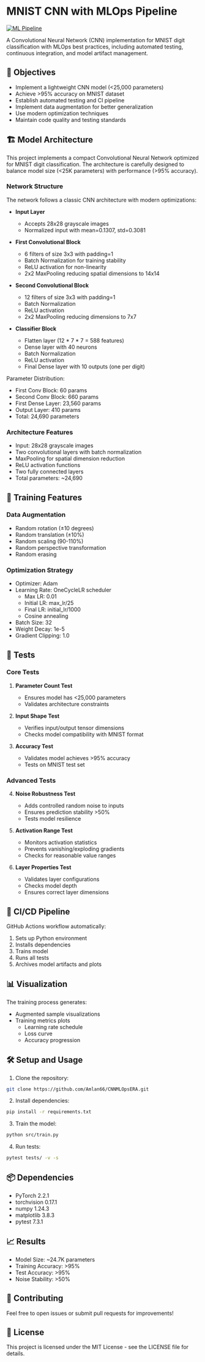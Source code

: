 # MNIST CNN with MLOps Pipeline

[![ML Pipeline](https://github.com/Amlan66/CNNMLOpsERA/actions/workflows/ml-pipeline.yml/badge.svg)](https://github.com/Amlan66/CNNMLOpsERA/actions/workflows/ml-pipeline.yml)

A Convolutional Neural Network (CNN) implementation for MNIST digit classification with MLOps best practices, including automated testing, continuous integration, and model artifact management.

## 🎯 Objectives

- Implement a lightweight CNN model (<25,000 parameters)
- Achieve >95% accuracy on MNIST dataset
- Establish automated testing and CI pipeline
- Implement data augmentation for better generalization
- Use modern optimization techniques
- Maintain code quality and testing standards

## 🏗️ Model Architecture

This project implements a compact Convolutional Neural Network optimized for MNIST digit classification. The architecture is carefully designed to balance model size (<25K parameters) with performance (>95% accuracy).

### Network Structure

The network follows a classic CNN architecture with modern optimizations:

- **Input Layer**
  - Accepts 28x28 grayscale images
  - Normalized input with mean=0.1307, std=0.3081

- **First Convolutional Block**
  - 6 filters of size 3x3 with padding=1
  - Batch Normalization for training stability
  - ReLU activation for non-linearity
  - 2x2 MaxPooling reducing spatial dimensions to 14x14

- **Second Convolutional Block**
  - 12 filters of size 3x3 with padding=1
  - Batch Normalization
  - ReLU activation
  - 2x2 MaxPooling reducing dimensions to 7x7

- **Classifier Block**
  - Flatten layer (12 * 7 * 7 = 588 features)
  - Dense layer with 40 neurons
  - Batch Normalization
  - ReLU activation
  - Final Dense layer with 10 outputs (one per digit)

Parameter Distribution:
- First Conv Block: 60 params
- Second Conv Block: 660 params
- First Dense Layer: 23,560 params
- Output Layer: 410 params
- Total: 24,690 parameters

### Architecture Features
- Input: 28x28 grayscale images
- Two convolutional layers with batch normalization
- MaxPooling for spatial dimension reduction
- ReLU activation functions
- Two fully connected layers
- Total parameters: ~24,690

## 🔧 Training Features

### Data Augmentation
- Random rotation (±10 degrees)
- Random translation (±10%)
- Random scaling (90-110%)
- Random perspective transformation
- Random erasing

### Optimization Strategy
- Optimizer: Adam
- Learning Rate: OneCycleLR scheduler
  - Max LR: 0.01
  - Initial LR: max_lr/25
  - Final LR: initial_lr/1000
  - Cosine annealing
- Batch Size: 32
- Weight Decay: 1e-5
- Gradient Clipping: 1.0

## 🧪 Tests

### Core Tests
1. **Parameter Count Test**
   - Ensures model has <25,000 parameters
   - Validates architecture constraints

2. **Input Shape Test**
   - Verifies input/output tensor dimensions
   - Checks model compatibility with MNIST format

3. **Accuracy Test**
   - Validates model achieves >95% accuracy
   - Tests on MNIST test set

### Advanced Tests
4. **Noise Robustness Test**
   - Adds controlled random noise to inputs
   - Ensures prediction stability >50%
   - Tests model resilience

5. **Activation Range Test**
   - Monitors activation statistics
   - Prevents vanishing/exploding gradients
   - Checks for reasonable value ranges

6. **Layer Properties Test**
   - Validates layer configurations
   - Checks model depth
   - Ensures correct layer dimensions

## 🚀 CI/CD Pipeline

GitHub Actions workflow automatically:
1. Sets up Python environment
2. Installs dependencies
3. Trains model
4. Runs all tests
5. Archives model artifacts and plots

## 📊 Visualization

The training process generates:
- Augmented sample visualizations
- Training metrics plots
  - Learning rate schedule
  - Loss curve
  - Accuracy progression

## 🛠️ Setup and Usage

1. Clone the repository:
```bash
git clone https://github.com/Amlan66/CNNMLOpsERA.git
```

2. Install dependencies:
```bash
pip install -r requirements.txt
```

3. Train the model:
```bash
python src/train.py
```

4. Run tests:
```bash
pytest tests/ -v -s
```

## 📦 Dependencies

- PyTorch 2.2.1
- torchvision 0.17.1
- numpy 1.24.3
- matplotlib 3.8.3
- pytest 7.3.1

## 📈 Results

- Model Size: ~24.7K parameters
- Training Accuracy: >95%
- Test Accuracy: >95%
- Noise Stability: >50%

## 🤝 Contributing

Feel free to open issues or submit pull requests for improvements!

## 📄 License

This project is licensed under the MIT License - see the LICENSE file for details.


